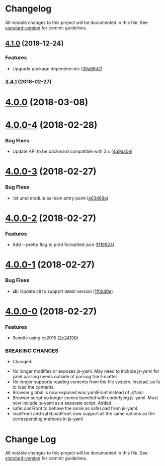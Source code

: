 # Changelog

All notable changes to this project will be documented in this file. See [standard-version](https://github.com/conventional-changelog/standard-version) for commit guidelines.

## [4.1.0](https://github.com/dworthen/js-yaml-front-matter/compare/v4.0.0...v4.1.0) (2019-12-24)


### Features

* Upgrade package dependencies ([39a68d2](https://github.com/dworthen/js-yaml-front-matter/commit/39a68d2c10de16b411cccb90865856c8cacbe265))

### [3.4.1](https://github.com/dworthen/js-yaml-front-matter/compare/v4.0.0-2...v3.4.1) (2018-02-27)

<a name="4.0.0"></a>
# [4.0.0](https://github.com/dworthen/js-yaml-front-matter/compare/v4.0.0-4...v4.0.0) (2018-03-08)



<a name="4.0.0-4"></a>
# [4.0.0-4](https://github.com/dworthen/js-yaml-front-matter/compare/v4.0.0-3...v4.0.0-4) (2018-02-28)


### Bug Fixes

* Update API to be backward compatible with 3.x ([4a9aa0e](https://github.com/dworthen/js-yaml-front-matter/commit/4a9aa0e))



<a name="4.0.0-3"></a>
# [4.0.0-3](https://github.com/dworthen/js-yaml-front-matter/compare/v4.0.0-2...v4.0.0-3) (2018-02-27)


### Bug Fixes

* list umd module as main entry point ([a63d69a](https://github.com/dworthen/js-yaml-front-matter/commit/a63d69a))



<a name="4.0.0-2"></a>
# [4.0.0-2](https://github.com/dworthen/js-yaml-front-matter/compare/v4.0.0-1...v4.0.0-2) (2018-02-27)


### Features

* Add --pretty flag to print formatted json ([f119924](https://github.com/dworthen/js-yaml-front-matter/commit/f119924))



<a name="4.0.0-1"></a>
# [4.0.0-1](https://github.com/dworthen/js-yaml-front-matter/compare/v4.0.0-0...v4.0.0-1) (2018-02-27)


### Bug Fixes

* **cli:** Update cli to support latest version ([1f0bd9e](https://github.com/dworthen/js-yaml-front-matter/commit/1f0bd9e))



<a name="4.0.0-0"></a>
# [4.0.0-0](https://github.com/dworthen/js-yaml-front-matter/compare/v3.4.0...v4.0.0-0) (2018-02-27)


### Features

* Rewrite using es2015 ([2c24190](https://github.com/dworthen/js-yaml-front-matter/commit/2c24190))


### BREAKING CHANGES

* Changed:
- No longer modifies or exposes js-yaml. May need to
include js-yaml for yaml parsing needs outside of parsing
front-matter
- No longer supports reading contents from the file system.
Instead, us fs to load the contents.
- Browser global is now exposed was yamlFront instead of jsYaml
- Browser script no longer comes bundled with underlying js-yaml.
Must now include js-yaml as a separate script.
Added:
- safeLoadFront to behave the same as safeLoad from js-yaml.
- loadFront and safeLoadFront now support all the same options
as the corresponding methods in js-yaml



# Change Log

All notable changes to this project will be documented in this file. See [standard-version](https://github.com/conventional-changelog/standard-version) for commit guidelines.


